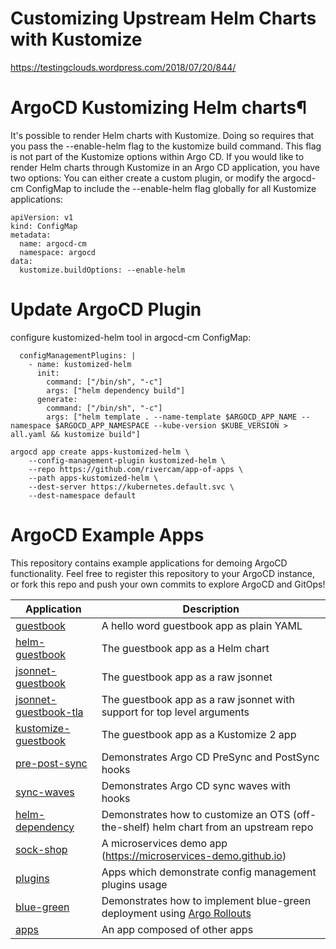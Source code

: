 # Customizing Upstream Helm Charts with Kustomize
https://testingclouds.wordpress.com/2018/07/20/844/


# ArgoCD Kustomizing Helm charts¶
It's possible to render Helm charts with Kustomize. Doing so requires that you pass the --enable-helm flag to the kustomize build command.
This flag is not part of the Kustomize options within Argo CD. If you would like to render Helm charts through Kustomize in an Argo CD application, you have two options:
You can either create a custom plugin, or modify the argocd-cm ConfigMap to include the --enable-helm flag globally for all Kustomize applications:

```
apiVersion: v1
kind: ConfigMap
metadata:
  name: argocd-cm
  namespace: argocd
data:
  kustomize.buildOptions: --enable-helm
```


# Update ArgoCD Plugin 
configure kustomized-helm tool in argocd-cm ConfigMap:
```
  configManagementPlugins: |
    - name: kustomized-helm
      init:
        command: ["/bin/sh", "-c"]
        args: ["helm dependency build"]
      generate:
        command: ["/bin/sh", "-c"]
        args: ["helm template . --name-template $ARGOCD_APP_NAME --namespace $ARGOCD_APP_NAMESPACE --kube-version $KUBE_VERSION > all.yaml && kustomize build"]

```

```
argocd app create apps-kustomized-helm \
    --config-management-plugin kustomized-helm \
    --repo https://github.com/rivercam/app-of-apps \
    --path apps-kustomized-helm \
    --dest-server https://kubernetes.default.svc \
    --dest-namespace default
```
# ArgoCD Example Apps

This repository contains example applications for demoing ArgoCD functionality. Feel free
to register this repository to your ArgoCD instance, or fork this repo and push your own commits
to explore ArgoCD and GitOps!

| Application | Description |
|-------------|-------------|
| [guestbook](guestbook/) | A hello word guestbook app as plain YAML |
| [helm-guestbook](helm-guestbook/) | The guestbook app as a Helm chart |
| [jsonnet-guestbook](jsonnet-guestbook/) | The guestbook app as a raw jsonnet |
| [jsonnet-guestbook-tla](jsonnet-guestbook-tla/) | The guestbook app as a raw jsonnet with support for top level arguments |
| [kustomize-guestbook](kustomize-guestbook/) | The guestbook app as a Kustomize 2 app |
| [pre-post-sync](pre-post-sync/) | Demonstrates Argo CD PreSync and PostSync hooks |
| [sync-waves](sync-waves/) | Demonstrates Argo CD sync waves with hooks |
| [helm-dependency](helm-dependency/) | Demonstrates how to customize an OTS (off-the-shelf) helm chart from an upstream repo |
| [sock-shop](sock-shop/) | A microservices demo app (https://microservices-demo.github.io) |
| [plugins](plugins/) | Apps which demonstrate config management plugins usage |
| [blue-green](blue-green/) | Demonstrates how to implement blue-green deployment using [Argo Rollouts](https://github.com/argoproj/argo-rollouts)
| [apps](apps/) | An app composed of other apps |
